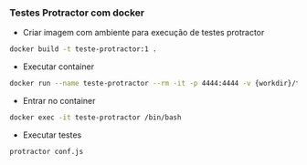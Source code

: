 ### Testes Protractor com docker

- Criar imagem com ambiente para execução de testes protractor

```sh
docker build -t teste-protractor:1 .
```
- Executar container

```sh
docker run --name teste-protractor --rm -it -p 4444:4444 -v {workdir}/testes:/testes teste-protractor:1 /bin/bash
```

- Entrar no container

```sh
docker exec -it teste-protractor /bin/bash
```

- Executar testes

```sh
protractor conf.js
```
